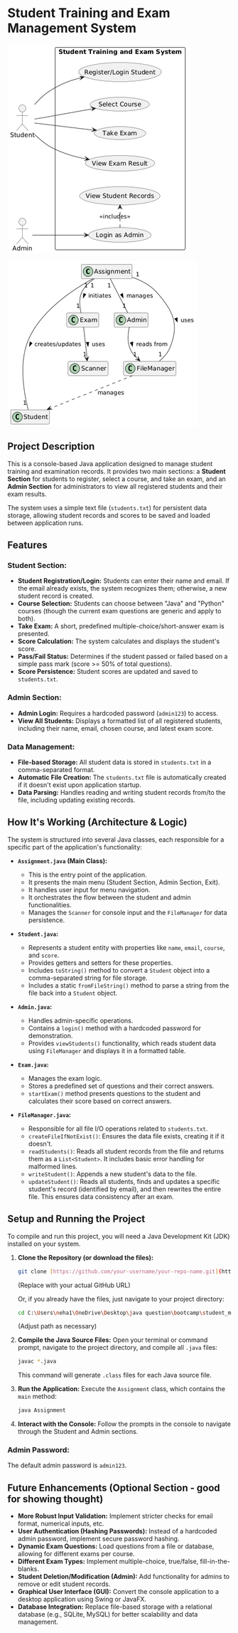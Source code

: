 # Student Training and Exam Management System
![Student Training and Exam System](images/Student-Training-Exam-System.png "Student Training and Exam System")

![Class Diagram](images/Class-Diagram.png "Class Diagram")

## Project Description

This is a console-based Java application designed to manage student training and examination records. It provides two main sections: a **Student Section** for students to register, select a course, and take an exam, and an **Admin Section** for administrators to view all registered students and their exam results.

The system uses a simple text file (`students.txt`) for persistent data storage, allowing student records and scores to be saved and loaded between application runs.

## Features

### Student Section:
* **Student Registration/Login:** Students can enter their name and email. If the email already exists, the system recognizes them; otherwise, a new student record is created.
* **Course Selection:** Students can choose between "Java" and "Python" courses (though the current exam questions are generic and apply to both).
* **Take Exam:** A short, predefined multiple-choice/short-answer exam is presented.
* **Score Calculation:** The system calculates and displays the student's score.
* **Pass/Fail Status:** Determines if the student passed or failed based on a simple pass mark (score >= 50% of total questions).
* **Score Persistence:** Student scores are updated and saved to `students.txt`.

### Admin Section:
* **Admin Login:** Requires a hardcoded password (`admin123`) to access.
* **View All Students:** Displays a formatted list of all registered students, including their name, email, chosen course, and latest exam score.

### Data Management:
* **File-based Storage:** All student data is stored in `students.txt` in a comma-separated format.
* **Automatic File Creation:** The `students.txt` file is automatically created if it doesn't exist upon application startup.
* **Data Parsing:** Handles reading and writing student records from/to the file, including updating existing records.

## How It's Working (Architecture & Logic)

The system is structured into several Java classes, each responsible for a specific part of the application's functionality:

* **`Assignment.java` (Main Class):**
    * This is the entry point of the application.
    * It presents the main menu (Student Section, Admin Section, Exit).
    * It handles user input for menu navigation.
    * It orchestrates the flow between the student and admin functionalities.
    * Manages the `Scanner` for console input and the `FileManager` for data persistence.

* **`Student.java`:**
    * Represents a student entity with properties like `name`, `email`, `course`, and `score`.
    * Provides getters and setters for these properties.
    * Includes `toString()` method to convert a `Student` object into a comma-separated string for file storage.
    * Includes a static `fromFileString()` method to parse a string from the file back into a `Student` object.

* **`Admin.java`:**
    * Handles admin-specific operations.
    * Contains a `login()` method with a hardcoded password for demonstration.
    * Provides `viewStudents()` functionality, which reads student data using `FileManager` and displays it in a formatted table.

* **`Exam.java`:**
    * Manages the exam logic.
    * Stores a predefined set of questions and their correct answers.
    * `startExam()` method presents questions to the student and calculates their score based on correct answers.

* **`FileManager.java`:**
    * Responsible for all file I/O operations related to `students.txt`.
    * `createFileIfNotExist()`: Ensures the data file exists, creating it if it doesn't.
    * `readStudents()`: Reads all student records from the file and returns them as a `List<Student>`. It includes basic error handling for malformed lines.
    * `writeStudent()`: Appends a new student's data to the file.
    * `updateStudent()`: Reads all students, finds and updates a specific student's record (identified by email), and then rewrites the entire file. This ensures data consistency after an exam.

## Setup and Running the Project

To compile and run this project, you will need a Java Development Kit (JDK) installed on your system.

1.  **Clone the Repository (or download the files):**
    ```bash
    git clone [https://github.com/your-username/your-repo-name.git](https://github.com/your-username/your-repo-name.git)
    ```
    (Replace with your actual GitHub URL)

    Or, if you already have the files, just navigate to your project directory:
    ```bash
    cd C:\Users\neha1\OneDrive\Desktop\java question\bootcamp\student_management_system
    ```
    (Adjust path as necessary)

2.  **Compile the Java Source Files:**
    Open your terminal or command prompt, navigate to the project directory, and compile all `.java` files:
    ```bash
    javac *.java
    ```
    This command will generate `.class` files for each Java source file.

3.  **Run the Application:**
    Execute the `Assignment` class, which contains the `main` method:
    ```bash
    java Assignment
    ```

4.  **Interact with the Console:**
    Follow the prompts in the console to navigate through the Student and Admin sections.

### Admin Password:
The default admin password is `admin123`.

## Future Enhancements (Optional Section - good for showing thought)

* **More Robust Input Validation:** Implement stricter checks for email format, numerical inputs, etc.
* **User Authentication (Hashing Passwords):** Instead of a hardcoded admin password, implement secure password hashing.
* **Dynamic Exam Questions:** Load questions from a file or database, allowing for different exams per course.
* **Different Exam Types:** Implement multiple-choice, true/false, fill-in-the-blanks.
* **Student Deletion/Modification (Admin):** Add functionality for admins to remove or edit student records.
* **Graphical User Interface (GUI):** Convert the console application to a desktop application using Swing or JavaFX.
* **Database Integration:** Replace file-based storage with a relational database (e.g., SQLite, MySQL) for better scalability and data management.